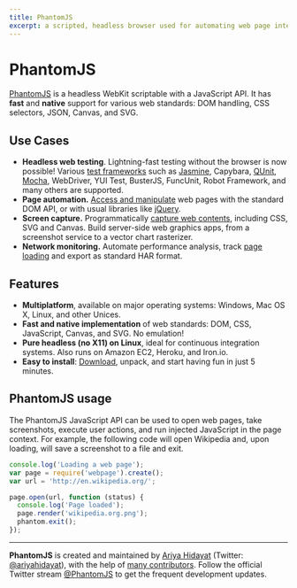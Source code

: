 ```yaml
---
title: PhantomJS
excerpt: a scripted, headless browser used for automating web page interaction
---
```


# PhantomJS

[PhantomJS](http://phantomjs.org/) is a headless WebKit scriptable with a JavaScript API. It has **fast** and **native** support for various web standards: DOM handling, CSS selectors, JSON, Canvas, and SVG.

## Use Cases

- **Headless web testing**. Lightning-fast testing without the browser is now possible! Various [test frameworks](http://phantomjs.org/headless-testing.html) such as [Jasmine](/_glossary/JASMINE.md), Capybara, [QUnit](/_glossary/QUNIT.md), [Mocha](/_glossary/MOCHA.md), WebDriver, YUI Test, BusterJS, FuncUnit, Robot Framework, and many others are supported.
- **Page automation.** [Access and manipulate](http://phantomjs.org/page-automation.html) web pages with the standard DOM API, or with usual libraries like [jQuery](/_glossary/JQUERY.md).
- **Screen capture.** Programmatically [capture web contents](http://phantomjs.org/screen-capture.html), including CSS, SVG and Canvas. Build server-side web graphics apps, from a screenshot service to a vector chart rasterizer.
- **Network monitoring.** Automate performance analysis, track [page loading](http://phantomjs.org/network-monitoring.html) and export as standard HAR format.

## Features

- **Multiplatform**, available on major operating systems: Windows, Mac OS X, Linux, and other Unices.
- **Fast and native implementation** of web standards: DOM, CSS, JavaScript, Canvas, and SVG. No emulation!
- **Pure headless (no X11) on Linux**, ideal for continuous integration systems. Also runs on Amazon EC2, Heroku, and Iron.io.
- **Easy to install**: [Download](http://phantomjs.org/download.html), unpack, and start having fun in just 5 minutes.

## PhantomJS usage

The PhantomJS JavaScript API can be used to open web pages, take screenshots, execute user actions, and run injected JavaScript in the page context. For example, the following code will open Wikipedia and, upon loading, will save a screenshot to a file and exit.

```js
console.log('Loading a web page');
var page = require('webpage').create();
var url = 'http://en.wikipedia.org/';

page.open(url, function (status) {
  console.log('Page loaded');
  page.render('wikipedia.org.png');
  phantom.exit();
});
```

---

**PhantomJS** is created and maintained by [Ariya Hidayat](http://ariya.ofilabs.com/about) (Twitter: [@ariyahidayat](http://twitter.com/ariyahidayat)), with the help of [many contributors](https://github.com/ariya/phantomjs/contributors). Follow the official Twitter stream [@PhantomJS](http://twitter.com/PhantomJS) to get the frequent development updates.

